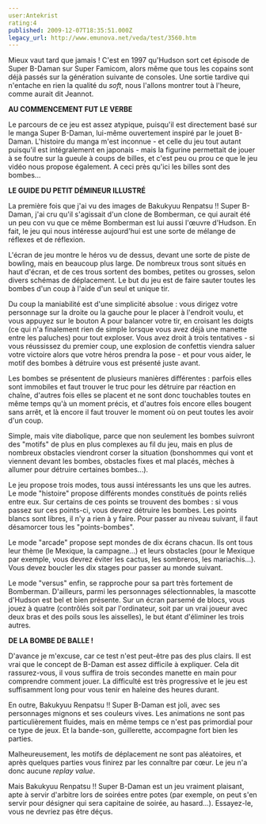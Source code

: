 ```yaml
---
user:Antekrist
rating:4
published: 2009-12-07T18:35:51.000Z
legacy_url: http://www.emunova.net/veda/test/3560.htm
---
```

Mieux vaut tard que jamais ! C'est en 1997 qu'Hudson sort cet épisode de Super B-Daman sur Super Famicom, alors même que tous les copains sont déjà passés sur la génération suivante de consoles. Une sortie tardive qui n'entache en rien la qualité du _soft_, nous l'allons montrer tout à l'heure, comme aurait dit Jeannot.  

  

**AU COMMENCEMENT FUT LE VERBE**  

Le parcours de ce jeu est assez atypique, puisqu'il est directement basé sur le manga Super B-Daman, lui-même ouvertement inspiré par le jouet B-Daman. L'histoire du manga m'est inconnue - et celle du jeu tout autant puisqu'il est intégralement en japonais - mais la figurine permettait de jouer à se foutre sur la gueule à coups de billes, et c'est peu ou prou ce que le jeu vidéo nous propose également. A ceci près qu'ici les billes sont des bombes...  

  

**LE GUIDE DU PETIT DÉMINEUR ILLUSTRÉ**  

La première fois que j'ai vu des images de Bakukyuu Renpatsu !! Super B-Daman, j'ai cru qu'il s'agissait d'un clone de Bomberman, ce qui aurait été un peu con vu que ce même Bomberman est lui aussi l'œuvre d'Hudson. En fait, le jeu qui nous intéresse aujourd'hui est une sorte de mélange de réflexes et de réflexion.  

L'écran de jeu montre le héros vu de dessus, devant une sorte de piste de bowling, mais en beaucoup plus large. De nombreux trous sont situés en haut d'écran, et de ces trous sortent des bombes, petites ou grosses, selon divers schémas de déplacement. Le but du jeu est de faire sauter toutes les bombes d'un coup à l'aide d'un seul et unique tir.  

Du coup la maniabilité est d'une simplicité absolue : vous dirigez votre personnage sur la droite ou la gauche pour le placer à l'endroit voulu, et vous appuyez sur le bouton A pour balancer votre tir, en croisant les doigts (ce qui n'a finalement rien de simple lorsque vous avez déjà une manette entre les paluches) pour tout exploser. Vous avez droit à trois tentatives - si vous réussissez du premier coup, une explosion de confettis viendra saluer votre victoire alors que votre héros prendra la pose - et pour vous aider, le motif des bombes à détruire vous est présenté juste avant.  

Les bombes se présentent de plusieurs manières différentes : parfois elles sont immobiles et faut trouver le truc pour les détruire par réaction en chaîne, d'autres fois elles se placent et ne sont donc touchables toutes en même temps qu'à un moment précis, et d'autres fois encore elles bougent sans arrêt, et là encore il faut trouver le moment où on peut toutes les avoir d'un coup.  

Simple, mais vite diabolique, parce que non seulement les bombes suivront des "motifs" de plus en plus complexes au fil du jeu, mais en plus de nombreux obstacles viendront corser la situation (bonshommes qui vont et viennent devant les bombes, obstacles fixes et mal placés, mèches à allumer pour détruire certaines bombes...).  

Le jeu propose trois modes, tous aussi intéressants les uns que les autres. Le mode "histoire" propose différents mondes constitués de points reliés entre eux. Sur certains de ces points se trouvent des bombes : si vous passez sur ces points-ci, vous devrez détruire les bombes. Les points blancs sont libres, il n'y a rien à y faire. Pour passer au niveau suivant, il faut désamorcer tous les "points-bombes".  

Le mode "arcade" propose sept mondes de dix écrans chacun. Ils ont tous leur thème (le Mexique, la campagne...) et leurs obstacles (pour le Mexique par exemple, vous devrez éviter les cactus, les sombreros, les mariachis...). Vous devez boucler les dix stages pour passer au monde suivant.  

Le mode "versus" enfin, se rapproche pour sa part très fortement de Bomberman. D'ailleurs, parmi les personnages sélectionnables, la mascotte d'Hudson est bel et bien présente. Sur un écran parsemé de blocs, vous jouez à quatre (contrôlés soit par l'ordinateur, soit par un vrai joueur avec deux bras et des poils sous les aisselles), le but étant d'éliminer les trois autres.  

  

**DE LA BOMBE DE BALLE !**  

D'avance je m'excuse, car ce test n'est peut-être pas des plus clairs. Il est vrai que le concept de B-Daman est assez difficile à expliquer. Cela dit rassurez-vous, il vous suffira de trois secondes manette en main pour comprendre comment jouer. La difficulté est très progressive et le jeu est suffisamment long pour vous tenir en haleine des heures durant.  

En outre, Bakukyuu Renpatsu !! Super B-Daman est joli, avec ses personnages mignons et ses couleurs vives. Les animations ne sont pas particulièrement fluides, mais en même temps ce n'est pas primordial pour ce type de jeux. Et la bande-son, guillerette, accompagne fort bien les parties.  

Malheureusement, les motifs de déplacement ne sont pas aléatoires, et après quelques parties vous finirez par les connaître par cœur. Le jeu n'a donc aucune _replay value_.  

Mais Bakukyuu Renpatsu !! Super B-Daman est un jeu vraiment plaisant, apte à servir d'arbitre lors de soirées entre potes (par exemple, on peut s'en servir pour désigner qui sera capitaine de soirée, au hasard...). Essayez-le, vous ne devriez pas être déçus.